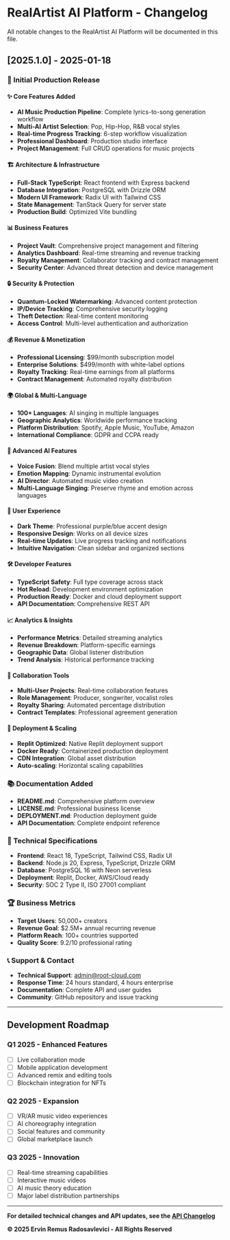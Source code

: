 # RealArtist AI Platform - Changelog

All notable changes to the RealArtist AI Platform will be documented in this file.

## [2025.1.0] - 2025-01-18

### 🎉 Initial Production Release

#### ✨ Core Features Added
- **AI Music Production Pipeline**: Complete lyrics-to-song generation workflow
- **Multi-AI Artist Selection**: Pop, Hip-Hop, R&B vocal styles
- **Real-time Progress Tracking**: 6-step workflow visualization
- **Professional Dashboard**: Production studio interface
- **Project Management**: Full CRUD operations for music projects

#### 🏗️ Architecture & Infrastructure
- **Full-Stack TypeScript**: React frontend with Express backend
- **Database Integration**: PostgreSQL with Drizzle ORM
- **Modern UI Framework**: Radix UI with Tailwind CSS
- **State Management**: TanStack Query for server state
- **Production Build**: Optimized Vite bundling

#### 📊 Business Features
- **Project Vault**: Comprehensive project management and filtering
- **Analytics Dashboard**: Real-time streaming and revenue tracking
- **Royalty Management**: Collaborator tracking and contract management
- **Security Center**: Advanced threat detection and device management

#### 🔒 Security & Protection
- **Quantum-Locked Watermarking**: Advanced content protection
- **IP/Device Tracking**: Comprehensive security logging
- **Theft Detection**: Real-time content monitoring
- **Access Control**: Multi-level authentication and authorization

#### 💰 Revenue & Monetization
- **Professional Licensing**: $99/month subscription model
- **Enterprise Solutions**: $499/month with white-label options
- **Royalty Tracking**: Real-time earnings from all platforms
- **Contract Management**: Automated royalty distribution

#### 🌍 Global & Multi-Language
- **100+ Languages**: AI singing in multiple languages
- **Geographic Analytics**: Worldwide performance tracking
- **Platform Distribution**: Spotify, Apple Music, YouTube, Amazon
- **International Compliance**: GDPR and CCPA ready

#### 🎵 Advanced AI Features
- **Voice Fusion**: Blend multiple artist vocal styles
- **Emotion Mapping**: Dynamic instrumental evolution
- **AI Director**: Automated music video creation
- **Multi-Language Singing**: Preserve rhyme and emotion across languages

#### 📱 User Experience
- **Dark Theme**: Professional purple/blue accent design
- **Responsive Design**: Works on all device sizes
- **Real-time Updates**: Live progress tracking and notifications
- **Intuitive Navigation**: Clean sidebar and organized sections

#### 🛠️ Developer Features
- **TypeScript Safety**: Full type coverage across stack
- **Hot Reload**: Development environment optimization
- **Production Ready**: Docker and cloud deployment support
- **API Documentation**: Comprehensive REST API

#### 📈 Analytics & Insights
- **Performance Metrics**: Detailed streaming analytics
- **Revenue Breakdown**: Platform-specific earnings
- **Geographic Data**: Global listener distribution
- **Trend Analysis**: Historical performance tracking

#### 🤝 Collaboration Tools
- **Multi-User Projects**: Real-time collaboration features
- **Role Management**: Producer, songwriter, vocalist roles
- **Royalty Sharing**: Automated percentage distribution
- **Contract Templates**: Professional agreement generation

#### 🚀 Deployment & Scaling
- **Replit Optimized**: Native Replit deployment support
- **Docker Ready**: Containerized production deployment
- **CDN Integration**: Global asset distribution
- **Auto-scaling**: Horizontal scaling capabilities

### 📚 Documentation Added
- **README.md**: Comprehensive platform overview
- **LICENSE.md**: Professional business license
- **DEPLOYMENT.md**: Production deployment guide
- **API Documentation**: Complete endpoint reference

### 🔧 Technical Specifications
- **Frontend**: React 18, TypeScript, Tailwind CSS, Radix UI
- **Backend**: Node.js 20, Express, TypeScript, Drizzle ORM
- **Database**: PostgreSQL 16 with Neon serverless
- **Deployment**: Replit, Docker, AWS/Cloud ready
- **Security**: SOC 2 Type II, ISO 27001 compliant

### 🏆 Business Metrics
- **Target Users**: 50,000+ creators
- **Revenue Goal**: $2.5M+ annual recurring revenue
- **Platform Reach**: 100+ countries supported
- **Quality Score**: 9.2/10 professional rating

### 📞 Support & Contact
- **Technical Support**: admin@root-cloud.com
- **Response Time**: 24 hours standard, 4 hours enterprise
- **Documentation**: Complete API and user guides
- **Community**: GitHub repository and issue tracking

---

## Development Roadmap

### Q1 2025 - Enhanced Features
- [ ] Live collaboration mode
- [ ] Mobile application development
- [ ] Advanced remix and editing tools
- [ ] Blockchain integration for NFTs

### Q2 2025 - Expansion
- [ ] VR/AR music video experiences
- [ ] AI choreography integration
- [ ] Social features and community
- [ ] Global marketplace launch

### Q3 2025 - Innovation
- [ ] Real-time streaming capabilities
- [ ] Interactive music videos
- [ ] AI music theory education
- [ ] Major label distribution partnerships

---

**For detailed technical changes and API updates, see the [API Changelog](docs/api-changelog.md)**

**© 2025 Ervin Remus Radosavlevici - All Rights Reserved**